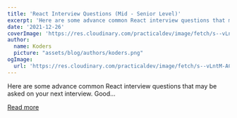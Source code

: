 ```yaml
---
title: 'React Interview Questions (Mid - Senior Level)'
excerpt: 'Here are some advance common React interview questions that may be asked on your next interview. Good...'
date: '2021-12-26'
coverImage: 'https://res.cloudinary.com/practicaldev/image/fetch/s--vLntM-AC--/c_imagga_scale,f_auto,fl_progressive,h_420,q_auto,w_1000/https://dev-to-uploads.s3.amazonaws.com/uploads/articles/1e78k0rjcmxyie6p97x5.png'
author:
  name: Koders
  picture: "assets/blog/authors/koders.png"
ogImage:
  url: 'https://res.cloudinary.com/practicaldev/image/fetch/s--vLntM-AC--/c_imagga_scale,f_auto,fl_progressive,h_420,q_auto,w_1000/https://dev-to-uploads.s3.amazonaws.com/uploads/articles/1e78k0rjcmxyie6p97x5.png'
---
```


Here are some advance common React interview questions that may be asked on your next interview. Good...

[Read more](https://dev.to/frontendengineer/react-interview-questions-part-2-mid-senior-level-cal)
